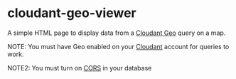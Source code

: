 # cloudant-geo-viewer

A simple HTML page to display data from a [Cloudant Geo](https://cloudant.com/product/cloudant-features/geospatial/) query on a map.

NOTE: You must have Geo enabled on your [Cloudant](https://cloudant.com) account for queries to work.

NOTE2: You must turn on [CORS](https://docs.cloudant.com/cors.html) in your database 
